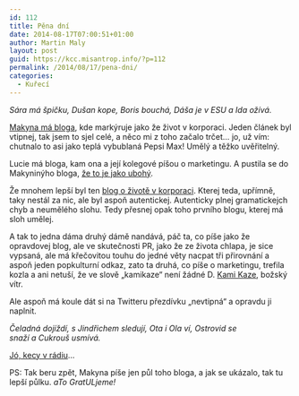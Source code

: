 ```yaml
---
id: 112
title: Pěna dní
date: 2014-08-17T07:00:51+01:00
author: Martin Maly
layout: post
guid: https://kcc.misantrop.info/?p=112
permalink: /2014/08/17/pena-dni/
categories:
  - Kuřecí
---
```

_Sára má špičku, Dušan kope, Boris bouchá, Dáša je v ESU a Ida ožívá._

[Makyna má bloga](https://www.kamikazedrink.cz/category/esc-blog/), kde markýruje jako že život v korporaci. Jeden článek byl vtipnej, tak jsem to sjel celé, a něco mi z toho začalo trčet&#8230; jo, už vím: chutnalo to asi jako teplá vybublaná Pepsi Max! Umělý a těžko uvěřitelný.

Lucie má bloga, kam ona a její kolegové píšou o marketingu. A pustila se do Makyninýho bloga, [že to je jako ubohý](https://123slov.cz/o-obsahu-bez-obsahu/).

Že mnohem lepší byl ten [blog o životě v korporaci](https://www.zivotvkorporaci.com/). Kterej teda, upřímně, taky nestál za nic, ale byl aspoň autentickej. Autenticky plnej gramatickejch chyb a neumělého slohu. Tedy přesnej opak toho prvního blogu, kterej má sloh umělej.

A tak to jedna dáma druhý dámě nandává, páč ta, co píše jako že opravdovej blog, ale ve skutečnosti PR, jako že ze života chlapa, je sice vypsaná, ale má křečovitou touhu do jedné věty nacpat tři přirovnání a aspoň jeden popkulturní odkaz, zato ta druhá, co píše o marketingu, trefila kozla a ani netuší, že ve slově &#8222;kamikaze&#8220; není žádné D. [Kami Kaze](https://translate.google.cz/#cs/ja/bo%C5%BEsk%C3%BD%20v%C3%ADtr), božský vítr.

Ale aspoň má koule dát si na Twitteru přezdívku &#8222;nevtipná&#8220; a opravdu ji naplnit.

_Čeladná dojíždí, s Jindřichem sledují, Ota i Ola ví, Ostrovid se snaží a Cukrouš usmívá._

[Jó, kecy v rádiu](https://www.youtube.com/watch?v=9D53_KYnWCI#t=36m07s)&#8230;

PS: Tak beru zpět, Makyna píše jen půl toho bloga, a jak se ukázalo, tak tu lepší půlku. _aTo GratULjeme!_